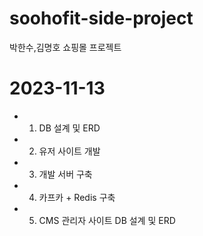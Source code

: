 # soohofit-side-project
박한수,김명호 쇼핑몰 프로젝트

# 2023-11-13
- 1. DB 설계 및 ERD
- 2. 유저 사이트 개발
- 3. 개발 서버 구축
- 4. 카프카 + Redis 구축
- 5. CMS 관리자 사이트 DB 설계 및 ERD


     
 
